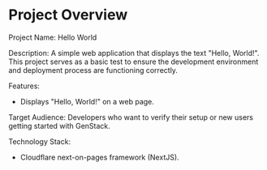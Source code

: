 # Project Overview

Project Name: Hello World

Description: A simple web application that displays the text "Hello, World!". This project serves as a basic test to ensure the development environment and deployment process are functioning correctly.

Features:

*   Displays "Hello, World!" on a web page.

Target Audience: Developers who want to verify their setup or new users getting started with GenStack.

Technology Stack:

*   Cloudflare next-on-pages framework (NextJS).